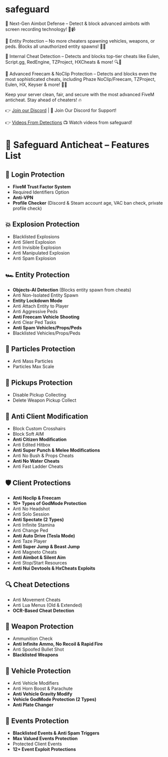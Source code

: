 # safeguard

🔹 Next-Gen Aimbot Defense – Detect & block advanced aimbots with screen recording technology! 🎯📹

🔹 Entity Protection – No more cheaters spawning vehicles, weapons, or peds. Blocks all unauthorized entity spawns! 🚫🚗

🔹 Internal Cheat Detection – Detects and blocks top-tier cheats like Eulen, Script.gg, RedEngine, TZProject, HXCheats & more! 🔍🛑

🔹 Advanced Freecam & NoClip Protection – Detects and blocks even the most sophisticated cheats, including Phaze NoClip/Freecam, TZProject, Eulen, HX, Keyser & more! 🚀❌

Keep your server clean, fair, and secure with the most advanced FiveM anticheat. Stay ahead of cheaters! 🔥

👉 [Join our Discord](https://discord.com/invite/xsBGBFWbnh) | 💬 Join Our Discord for Support!

👉 [Videos From Detections](https://www.youtube.com/@safeguard-ac) 📺 Watch videos from safeguard!

# 🚀 Safeguard Anticheat – Features List  

## 🔐 Login Protection  
- **FiveM Trust Factor System**  
- Required Identifiers Option  
- **Anti-VPN**  
- **Profile Checker** (Discord & Steam account age, VAC ban check, private profile check)  

## 💥 Explosion Protection  
- Blacklisted Explosions  
- Anti Silent Explosion  
- Anti Invisible Explosion  
- Anti Manipulated Explosion  
- Anti Spam Explosion  

## 🏎️ Entity Protection  
- **Objects-AI Detection** (Blocks entity spawn from cheats)  
- Anti Non-Isolated Entity Spawn  
- **Entity Lockdown Mode**  
- Anti Attach Entity to Player  
- Anti Aggressive Peds  
- **Anti Freecam Vehicle Shooting**  
- Anti Clear Ped Tasks  
- **Anti Spam Vehicles/Props/Peds**  
- Blacklisted Vehicles/Props/Peds  

## 🎇 Particles Protection  
- Anti Mass Particles  
- Particles Max Scale  

## 🎯 Pickups Protection  
- Disable Pickup Collecting  
- Delete Weapon Pickup Collect  

## 🔧 Anti Client Modification  
- Block Custom Crosshairs  
- Block Soft AIM  
- **Anti Citizen Modification**  
- Anti Edited Hitbox  
- **Anti Super Punch & Melee Modifications**  
- Anti No Bush & Props Cheats  
- **Anti No Water Cheats**  
- Anti Fast Ladder Cheats  

## 🛡️ Client Protections  
- **Anti Noclip & Freecam**  
- **10+ Types of GodMode Protection**  
- Anti No Headshot  
- Anti Solo Session  
- **Anti Spectate (2 Types)**  
- Anti Infinite Stamina  
- Anti Change Ped  
- **Anti Auto Drive (Tesla Mode)**  
- Anti Taze Player  
- **Anti Super Jump & Beast Jump**  
- Anti Magneto Cheats  
- **Anti Aimbot & Silent Aim**  
- Anti Stop/Start Resources  
- **Anti Nui Devtools & HxCheats Exploits**  

## 🔍 Cheat Detections  
- Anti Movement Cheats  
- Anti Lua Menus (Old & Extended)  
- **OCR-Based Cheat Detection**  

## 🔫 Weapon Protection  
- Ammunition Check  
- **Anti Infinite Ammo, No Recoil & Rapid Fire**  
- Anti Spoofed Bullet Shot  
- **Blacklisted Weapons**  

## 🚗 Vehicle Protection  
- Anti Vehicle Modifiers  
- Anti Horn Boost & Parachute  
- **Anti Vehicle Gravity Modify**  
- **Vehicle GodMode Protection (2 Types)**  
- **Anti Plate Changer**  

## 📢 Events Protection  
- **Blacklisted Events & Anti Spam Triggers**  
- **Max Valued Events Protection**  
- Protected Client Events  
- **12+ Event Exploit Protections**  
